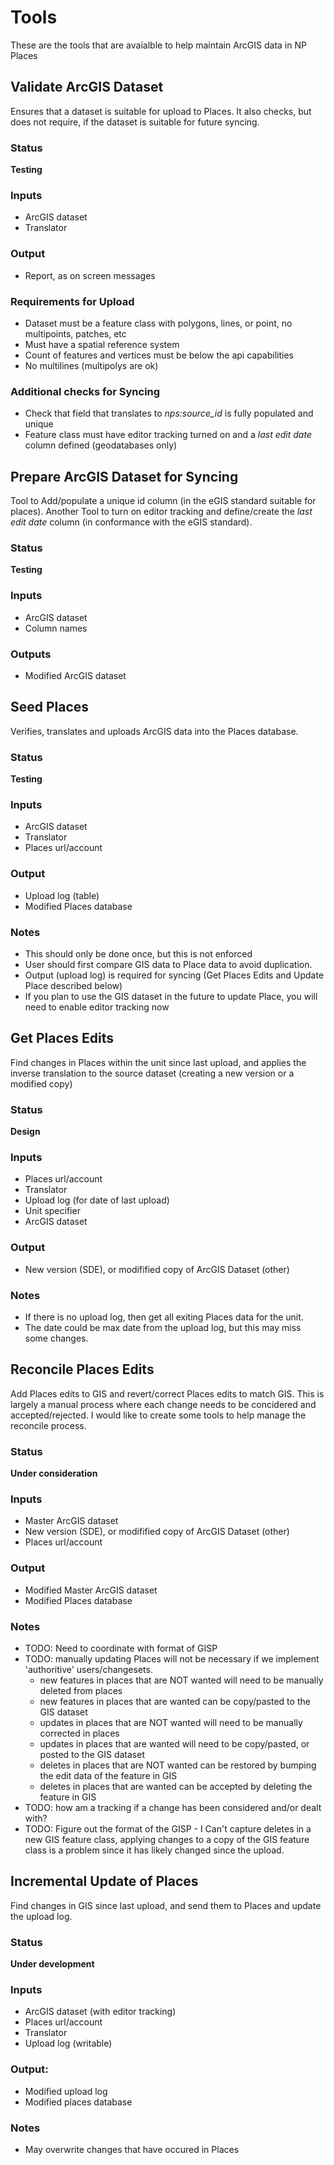# Tools
These are the tools that are avaialble to help maintain ArcGIS data in NP Places

## Validate ArcGIS Dataset
Ensures that a dataset is suitable for upload to Places.
It also checks, but does not require, if the dataset is suitable for future syncing.

### Status
**Testing**

### Inputs
* ArcGIS dataset
* Translator

### Output
* Report, as on screen messages

### Requirements for Upload
* Dataset must be a feature class with polygons, lines, or point, no multipoints, patches, etc
* Must have a spatial reference system
* Count of features and vertices must be below the api capabilities
* No multilines (multipolys are ok)

### Additional checks for Syncing
* Check that field that translates to *nps:source_id* is fully populated and unique
* Feature class must have editor tracking turned on and a *last edit date* column defined (geodatabases only)

## Prepare ArcGIS Dataset for Syncing
Tool to Add/populate a unique id column (in the eGIS standard suitable for places).
Another Tool to turn on editor tracking and define/create the *last edit date* column (in conformance with the eGIS standard).

### Status
**Testing**

### Inputs
* ArcGIS dataset
* Column names

### Outputs
* Modified ArcGIS dataset

## Seed Places
Verifies, translates and uploads ArcGIS data into the Places database.

### Status
**Testing**

### Inputs
* ArcGIS dataset
* Translator
* Places url/account

### Output
* Upload log (table)
* Modified Places database

### Notes
* This should only be done once, but this is not enforced
* User should first compare GIS data to Place data to avoid duplication.
* Output (upload log) is required for syncing (Get Places Edits and Update Place described below)
* If you plan to use the GIS dataset in the future to update Place, you will need to enable editor tracking now

## Get Places Edits
Find changes in Places within the unit since last upload,
and applies the inverse translation to the source dataset (creating a new version or a modified copy)

### Status
**Design**

### Inputs
* Places url/account
* Translator
* Upload log (for date of last upload)
* Unit specifier
* ArcGIS dataset

### Output
* New version (SDE), or modifified copy of ArcGIS Dataset (other)

### Notes
* If there is no upload log, then get all exiting Places data for the unit.
* The date could be max date from the upload log, but this may miss some changes.

## Reconcile Places Edits
Add Places edits to GIS and revert/correct Places edits to match GIS.  This is largely a manual process
where each change needs to be concidered and accepted/rejected.
I would like to create some tools to help manage the reconcile process.

### Status
**Under consideration**

### Inputs
* Master ArcGIS dataset
* New version (SDE), or modifified copy of ArcGIS Dataset (other)
* Places url/account
 
### Output
* Modified Master ArcGIS dataset
* Modified Places database

### Notes
* TODO: Need to coordinate with format of GISP
* TODO: manually updating Places will not be necessary if we implement 'authoritive' users/changesets.
    - new features in places that are NOT wanted will need to be manually deleted from places
    - new features in places that are wanted can be copy/pasted to the GIS dataset
    - updates in places that are NOT wanted will need to be manually corrected in places
    - updates in places that are wanted will need to be copy/pasted, or posted to the GIS dataset
    - deletes in places that are NOT wanted can be restored by bumping the edit data of the feature in GIS
    - deletes in places that are wanted can be accepted by deleting the feature in GIS
* TODO: how am a tracking if a change has been considered and/or dealt with?
* TODO: Figure out the format of the GISP - I Can't capture deletes in a new GIS feature class,
applying changes to a copy of the GIS feature class is a problem since it has likely changed since the upload.

## Incremental Update of Places
Find changes in GIS since last upload, and send them to Places and update the upload log.

### Status
**Under development**

### Inputs
* ArcGIS dataset (with editor tracking)
* Places url/account
* Translator
* Upload log (writable)

### Output:
* Modified upload log
* Modified places database

### Notes
* May overwrite changes that have occured in Places